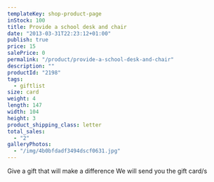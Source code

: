 ```yaml
---
templateKey: shop-product-page
inStock: 100
title: Provide a school desk and chair
date: "2013-03-31T22:23:12+01:00"
publish: true
price: 15
salePrice: 0
permalink: "/product/provide-a-school-desk-and-chair"
description: ""
productId: "2198"
tags:
  - giftlist
size: card
weight: 4
length: 147
width: 104
height: 3
product_shipping_class: letter
total_sales:
  - "2"
galleryPhotos:
  - "/img/4b0bfdadf3494dscf0631.jpg"
---
```


Give a gift that will make a difference We will send you the gift card/s
